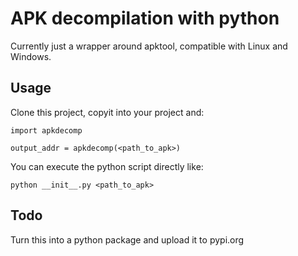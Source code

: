 # APK decompilation with python

Currently just a wrapper around apktool, compatible with Linux and Windows.

## Usage

Clone this project, copyit into your project and:

```
import apkdecomp

output_addr = apkdecomp(<path_to_apk>)

```

You can execute the python script directly like:

```
python __init__.py <path_to_apk>
```

## Todo

Turn this into a  python package and upload it to pypi.org

